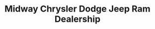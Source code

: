 ---
title: "Midway Chrysler Dodge Jeep Ram Dealership"
url: /kearney/midway-chrysler-dodge-jeep-ram-dealership/
shop: Autohaus
---